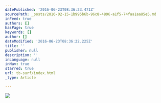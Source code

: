 ```yaml
---
datePublished: '2016-06-23T08:36:23.471Z'
sourcePath: _posts/2016-02-15-1b995b6b-96c8-4896-a1f5-74faa1aa85e5.md
inFeed: true
authors: []
hasPage: true
keywords: []
author: []
dateModified: '2016-06-23T08:36:22.225Z'
title: ''
publisher: null
description: ''
inLanguage: null
inNav: true
starred: true
url: tb-surf/index.html
_type: Article

---
```

![](https://s3-us-west-2.amazonaws.com/the-grid-img/p/653b07a3e8adcc0da7fc70ed2e8e5a4afebccea8.jpg)